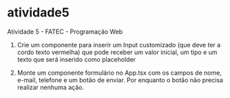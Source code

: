 # atividade5
Atividade 5 - FATEC - Programação Web

1. Crie um componente para inserir um Input customizado (que deve ter a cordo texto vermelha) que pode receber um valor inicial, um tipo e um texto que será inserido como placeholder
 
2. Monte um componente formulário no App.tsx com os campos de nome, e-mail, telefone e um botão de enviar. Por enquanto o botão não precisa realizar nenhuma ação.
